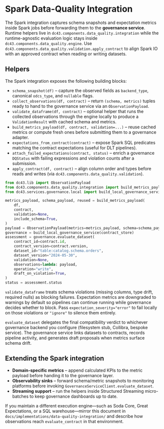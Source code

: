 # Spark Data-Quality Integration

The Spark integration captures schema snapshots and expectation metrics inside
Spark jobs before forwarding them to the **governance service**. Runtime
helpers live in `dc43.components.data_quality.integration` while the
runtime-agnostic evaluation logic stays inside
`dc43.components.data_quality.engine`. Use
`dc43.components.data_quality.validation.apply_contract` to align Spark IO with
an approved contract when reading or writing datasets.

## Helpers

The Spark integration exposes the following building blocks:

* `schema_snapshot(df)` – capture the observed fields as `backend_type`,
  canonical `odcs_type`, and `nullable` flags.
* `collect_observations(df, contract)` – return `(schema, metrics)` tuples ready
  to hand to the governance service via an `ObservationPayload`.
* `validate_dataframe(df, contract)` – optional helper that runs the collected
  observations through the engine locally to produce a `ValidationResult` with
  cached schema and metrics.
* `build_metrics_payload(df, contract, validation=...)` – reuse cached metrics or
  compute fresh ones before submitting them to a governance adapter.
* `expectations_from_contract(contract)` – expose Spark SQL predicates matching
  the contract expectations (useful for DLT pipelines).
* `attach_failed_expectations(contract, status)` – enrich a governance
  `DQStatus` with failing expressions and violation counts after a submission.
* `apply_contract(df, contract)` – align column order and types before reads and
  writes (via `dc43.components.data_quality.validation`).

```python
from dc43.lib import ObservationPayload
from dc43.components.data_quality.integration import build_metrics_payload
from dc43.services.governance.local import build_local_governance_service

metrics_payload, schema_payload, reused = build_metrics_payload(
    df,
    contract,
    validation=None,
    include_schema=True,
)
payload = ObservationPayload(metrics=metrics_payload, schema=schema_payload, reused=reused)
governance = build_local_governance_service(contract_store)
assessment = governance.evaluate_dataset(
    contract_id=contract.id,
    contract_version=contract.version,
    dataset_id="table:catalog.schema.orders",
    dataset_version="2024-05-30",
    validation=None,
    observations=lambda: payload,
    operation="write",
    draft_on_violation=True,
)
status = assessment.status
```

`validate_dataframe` treats schema violations (missing columns, type drift,
required nulls) as blocking failures.  Expectation metrics are downgraded to
warnings by default so pipelines can continue running while governance decides
whether to block.  Pass `expectation_severity="error"` to fail locally on those
violations or `"ignore"` to silence them entirely.

`evaluate_dataset` delegates the final compatibility verdict to whichever
governance backend you configure (filesystem stub, Collibra, bespoke
service). The governance service links datasets to contracts, records
pipeline activity, and generates draft proposals when metrics surface
schema drift.

## Extending the Spark integration

* **Domain-specific metrics** – append calculated KPIs to the metric payload
  before handing it to the governance layer.
* **Observability sinks** – forward schema/metric snapshots to monitoring
  platforms before invoking `GovernanceServiceClient.evaluate_dataset`.
* **Streaming support** – run the helpers inside Structured Streaming
  micro-batches to keep governance dashboards up to date.

If you maintain a different execution engine—such as Soda Core, Great
Expectations, or a SQL warehouse—mirror this document in
`docs/implementations/data-quality-integration/` and describe how observations
reach `evaluate_contract` in that environment.
